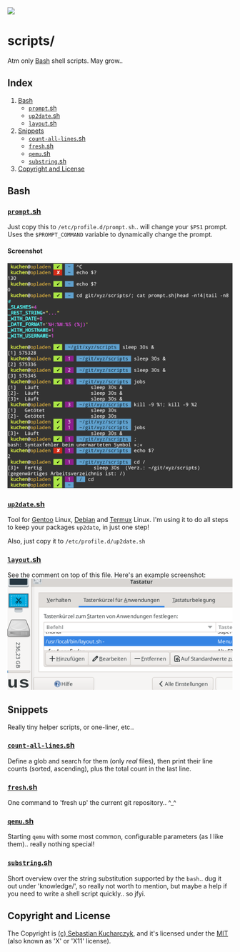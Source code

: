 <img src="https://kekse.biz/php/count.php?draw&override=github:scripts&fg=120,130,40&size=48&v=16" />

# scripts/
Atm only [Bash](#bash) shell scripts. May grow..

## Index
1. [Bash](#bash)
	* [`prompt`.sh](#promptsh)
	* [`up2date`.sh](#up2datesh)
    * [`layout`.sh](#layoutsh)
2. [Snippets](#snippets)
    * [`count-all-lines`.sh](#count-all-lines)
    * [`fresh`.sh](#freshsh)
    * [`qemu`.sh](#qemush)
    * [`substring`.sh](#substringsh)
3. [Copyright and License](#copyright-and-license)

## Bash

### [`prompt`.sh](bash/prompt.sh)
Just copy this to `/etc/profile.d/prompt.sh`.. will change your `$PS1` prompt.
Uses the `$PROMPT_COMMAND` variable to dynamically change the prompt.

#### Screenshot
![$PS1](docs/prompt.sh.png)

### [`up2date`.sh](bash/up2date.sh)
Tool for [Gentoo](https://gentoo.org/) Linux, [Debian](https://debian.org/) and [Termux](https://termux.dev/) Linux.
I'm using it to do all steps to keep your packages `up2date`, in just one step!

Also, just copy it to `/etc/profile.d/up2date.sh`

### [`layout`.sh](bash/layout.sh)
See the comment on top of this file. Here's an example screenshot: ![layout.sh](docs/layout.sh.png)

## Snippets
Really tiny helper scripts, or one-liner, etc..

### [`count-all-lines`.sh](snippets/count-all-lines.sh)
Define a glob and search for them (only _real_ files), then print their line counts (sorted, ascending),
plus the total count in the last line.

### [`fresh`.sh](snippets/fresh.sh)
One command to 'fresh up' the current git repository.. ^\_^

### [`qemu`.sh](snippets/qemu.sh)
Starting `qemu` with some most common, configurable parameters (as I like them).. really nothing special!

### [`substring`.sh](dunno/substring.sh)
Short overview over the string substitution supported by the `bash`.. dug it out under 'knowledge/', so really
not worth to mention, but maybe a help if you need to write a shell script quickly.. so jfyi.

## Copyright and License
The Copyright is [(c) Sebastian Kucharczyk](./COPYRIGHT.txt),
and it's licensed under the [MIT](./LICENSE.txt) (also known as 'X' or 'X11' license).

